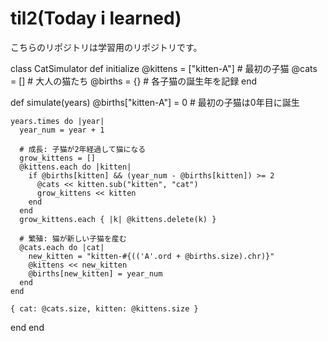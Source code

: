 # til2(Today i learned)

こちらのリポジトリは学習用のリポジトリです。

class CatSimulator
  def initialize
    @kittens = ["kitten-A"]  # 最初の子猫
    @cats = []               # 大人の猫たち
    @births = {}            # 各子猫の誕生年を記録
  end

  def simulate(years)
    @births["kitten-A"] = 0  # 最初の子猫は0年目に誕生

    years.times do |year|
      year_num = year + 1
      
      # 成長: 子猫が2年経過して猫になる
      grow_kittens = []
      @kittens.each do |kitten|
        if @births[kitten] && (year_num - @births[kitten]) >= 2
          @cats << kitten.sub("kitten", "cat")
          grow_kittens << kitten
        end
      end
      grow_kittens.each { |k| @kittens.delete(k) }

      # 繁殖: 猫が新しい子猫を産む
      @cats.each do |cat|
        new_kitten = "kitten-#{(('A'.ord + @births.size).chr)}"
        @kittens << new_kitten
        @births[new_kitten] = year_num
      end
    end

    { cat: @cats.size, kitten: @kittens.size }
  end
end

